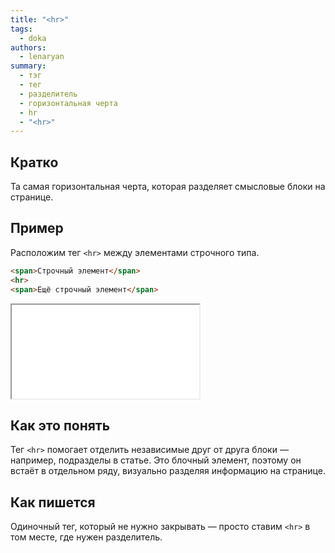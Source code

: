 ```yaml
---
title: "<hr>"
tags:
  - doka
authors:
  - lenaryan
summary:
  - тэг
  - тег
  - разделитель
  - горизонтальная черта
  - hr
  - "<hr>"
---
```


## Кратко

Та самая горизонтальная черта, которая разделяет смысловые блоки на странице.

## Пример

Расположим тег `<hr>` между элементами строчного типа.

```html
<span>Строчный элемент</span>
<hr>
<span>Ещё строчный элемент</span>
```

<iframe title="Горизонтальная линия" src="demos/hr.html" height="150"></iframe>

## Как это понять

Тег `<hr>` помогает отделить независимые друг от друга блоки — например, подразделы в статье. Это блочный элемент, поэтому он встаёт в отдельном ряду, визуально разделяя информацию на странице.

## Как пишется

Одиночный тег, который не нужно закрывать — просто ставим `<hr>` в том месте, где нужен разделитель.
